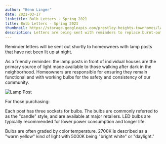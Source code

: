 ```yaml
---
author: "Benn Linger"
date: 2021-03-17
linktitle: Bulb Letters - Spring 2021
title: Bulb Letters - Spring 2021
thumbnail: https://storage.googleapis.com/prestley-heights-townhomes/lamp-post.jpg
description: Letters are being sent with reminders to replace burnt-out bulbs.
---
```


Reminder letters will be sent out shortly to homeowners with lamp posts that have not been lit up at night.

As a friendly reminder: the lamp posts in front of individual houses are the primary source of light made available to those walking after dark in the neighborhood. Homeowners are responsible for ensuring they remain functional and with working bulbs for the safety and consistency of our community.

![Lamp Post](https://storage.googleapis.com/prestley-heights-townhomes/lamp-post.jpg)

For those purchasing:

Each post has three sockets for bulbs. The bulbs are commonly referred to as the "candle" style, and are available at major retailers. LED bulbs are typically recommended for lower power consumption and longer life.

Bulbs are often graded by color temperature. 2700K is described as a "warm yellow" kind of light with 5000K being "bright white" or "daylight."